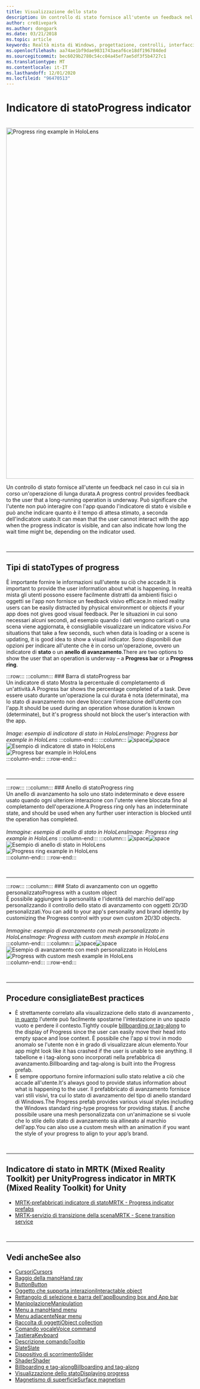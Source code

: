 ```yaml
---
title: Visualizzazione dello stato
description: Un controllo di stato fornisce all'utente un feedback nel caso in cui sia in corso un'operazione di lunga durata.
author: cre8ivepark
ms.author: dongpark
ms.date: 03/21/2018
ms.topic: article
keywords: Realtà mista di Windows, progettazione, controlli, interfaccia utente, UX, indicatore di stato, auricolare realtà mista, auricolare di realtà mista, auricolare di realtà virtuale, HoloLens, MRTK, Toolkit realtà mista
ms.openlocfilehash: aa74ae1bf9dae9831743aeaf6ce18df196784ded
ms.sourcegitcommit: bec6029b2780c54cc04a45ef7ae5df3f5b4727c1
ms.translationtype: MT
ms.contentlocale: it-IT
ms.lasthandoff: 12/01/2020
ms.locfileid: "96470513"
---
```

# <a name="progress-indicator"></a><span data-ttu-id="89b2f-104">Indicatore di stato</span><span class="sxs-lookup"><span data-stu-id="89b2f-104">Progress indicator</span></span>

<br>

<img src="images/MRTK_ProgressIndicator.gif" alt="Progress ring example in HoloLens" width="940px">

<span data-ttu-id="89b2f-105">Un controllo di stato fornisce all'utente un feedback nel caso in cui sia in corso un'operazione di lunga durata.</span><span class="sxs-lookup"><span data-stu-id="89b2f-105">A progress control provides feedback to the user that a long-running operation is underway.</span></span> <span data-ttu-id="89b2f-106">Può significare che l'utente non può interagire con l'app quando l'indicatore di stato è visibile e può anche indicare quanto è il tempo di attesa stimato, a seconda dell'indicatore usato.</span><span class="sxs-lookup"><span data-stu-id="89b2f-106">It can mean that the user cannot interact with the app when the progress indicator is visible, and can also indicate how long the wait time might be, depending on the indicator used.</span></span>

<br>

---

## <a name="types-of-progress"></a><span data-ttu-id="89b2f-107">Tipi di stato</span><span class="sxs-lookup"><span data-stu-id="89b2f-107">Types of progress</span></span>

<span data-ttu-id="89b2f-108">È importante fornire le informazioni sull'utente su ciò che accade.</span><span class="sxs-lookup"><span data-stu-id="89b2f-108">It is important to provide the user information about what is happening.</span></span> <span data-ttu-id="89b2f-109">In realtà mista gli utenti possono essere facilmente distratti da ambienti fisici o oggetti se l'app non fornisce un feedback visivo efficace.</span><span class="sxs-lookup"><span data-stu-id="89b2f-109">In mixed reality users can be easily distracted by physical environment or objects if your app does not gives good visual feedback.</span></span> <span data-ttu-id="89b2f-110">Per le situazioni in cui sono necessari alcuni secondi, ad esempio quando i dati vengono caricati o una scena viene aggiornata, è consigliabile visualizzare un indicatore visivo.</span><span class="sxs-lookup"><span data-stu-id="89b2f-110">For situations that take a few seconds, such when data is loading or a scene is updating, it is good idea to show a visual indicator.</span></span> <span data-ttu-id="89b2f-111">Sono disponibili due opzioni per indicare all'utente che è in corso un'operazione, ovvero un indicatore di **stato** o un **anello di avanzamento**.</span><span class="sxs-lookup"><span data-stu-id="89b2f-111">There are two options to show the user that an operation is underway – a **Progress bar** or a **Progress ring**.</span></span>

:::row:::
    :::column:::
        ### <a name="progress-barbr"></a><span data-ttu-id="89b2f-112">Barra di stato</span><span class="sxs-lookup"><span data-stu-id="89b2f-112">Progress bar</span></span><br>
        <span data-ttu-id="89b2f-113">Un indicatore di stato Mostra la percentuale di completamento di un'attività.</span><span class="sxs-lookup"><span data-stu-id="89b2f-113">A Progress bar shows the percentage completed of a task.</span></span> <span data-ttu-id="89b2f-114">Deve essere usato durante un'operazione la cui durata è nota (determinata), ma lo stato di avanzamento non deve bloccare l'interazione dell'utente con l'app.</span><span class="sxs-lookup"><span data-stu-id="89b2f-114">It should be used during an operation whose duration is known (determinate), but it's progress should not block the user's interaction with the app.</span></span><br>
        <br>
        <span data-ttu-id="89b2f-115">*Image: esempio di indicatore di stato in HoloLens*</span><span class="sxs-lookup"><span data-stu-id="89b2f-115">*Image: Progress bar example in HoloLens*</span></span>
    :::column-end:::
        :::column:::
        <span data-ttu-id="89b2f-116">![space](images/spacer-20x582.png)</span><span class="sxs-lookup"><span data-stu-id="89b2f-116">![space](images/spacer-20x582.png)</span></span><br>
       <span data-ttu-id="89b2f-117">![Esempio di indicatore di stato in HoloLens](images/640px-progressbar.jpg)</span><span class="sxs-lookup"><span data-stu-id="89b2f-117">![Progress bar example in HoloLens](images/640px-progressbar.jpg)</span></span><br>
    :::column-end:::
:::row-end:::

<br>

---

:::row:::
    :::column:::
        ### <a name="progress-ringbr"></a><span data-ttu-id="89b2f-118">Anello di stato</span><span class="sxs-lookup"><span data-stu-id="89b2f-118">Progress ring</span></span><br>
        <span data-ttu-id="89b2f-119">Un anello di avanzamento ha solo uno stato indeterminato e deve essere usato quando ogni ulteriore interazione con l'utente viene bloccata fino al completamento dell'operazione.</span><span class="sxs-lookup"><span data-stu-id="89b2f-119">A Progress ring only has an indeterminate state, and should be used when any further user interaction is blocked until the operation has completed.</span></span><br>
        <br>
        <span data-ttu-id="89b2f-120">*Immagine: esempio di anello di stato in HoloLens*</span><span class="sxs-lookup"><span data-stu-id="89b2f-120">*Image: Progress ring example in HoloLens*</span></span>
    :::column-end:::
        :::column:::
        <span data-ttu-id="89b2f-121">![space](images/spacer-20x582.png)</span><span class="sxs-lookup"><span data-stu-id="89b2f-121">![space](images/spacer-20x582.png)</span></span><br>
       <span data-ttu-id="89b2f-122">![Esempio di anello di stato in HoloLens](images/640px-progressring.jpg)</span><span class="sxs-lookup"><span data-stu-id="89b2f-122">![Progress ring example in HoloLens](images/640px-progressring.jpg)</span></span><br>
    :::column-end:::
:::row-end:::

<br>

---

:::row:::
    :::column:::
        ### <a name="progress-with-a-custom-objectbr"></a><span data-ttu-id="89b2f-123">Stato di avanzamento con un oggetto personalizzato</span><span class="sxs-lookup"><span data-stu-id="89b2f-123">Progress with a custom object</span></span><br>
        <span data-ttu-id="89b2f-124">È possibile aggiungere la personalità e l'identità del marchio dell'app personalizzando il controllo dello stato di avanzamento con oggetti 2D/3D personalizzati.</span><span class="sxs-lookup"><span data-stu-id="89b2f-124">You can add to your app's personality and brand identity by customizing the Progress control with your own custom 2D/3D objects.</span></span><br>
        <br>
        <span data-ttu-id="89b2f-125">*Immagine: esempio di avanzamento con mesh personalizzato in HoloLens*</span><span class="sxs-lookup"><span data-stu-id="89b2f-125">*Image: Progress with custom mesh example in HoloLens*</span></span>
    :::column-end:::
        :::column:::
        <span data-ttu-id="89b2f-126">![space](images/spacer-20x582.png)</span><span class="sxs-lookup"><span data-stu-id="89b2f-126">![space](images/spacer-20x582.png)</span></span><br>
       <span data-ttu-id="89b2f-127">![Esempio di avanzamento con mesh personalizzato in HoloLens](images/640px-progresscustom.jpg)</span><span class="sxs-lookup"><span data-stu-id="89b2f-127">![Progress with custom mesh example in HoloLens](images/640px-progresscustom.jpg)</span></span><br>
    :::column-end:::
:::row-end:::

<br>

---

## <a name="best-practices"></a><span data-ttu-id="89b2f-128">Procedure consigliate</span><span class="sxs-lookup"><span data-stu-id="89b2f-128">Best practices</span></span>
* <span data-ttu-id="89b2f-129">È strettamente correlato alla visualizzazione dello stato di avanzamento [, in quanto](billboarding-and-tag-along.md) l'utente può facilmente spostarne l'intestazione in uno spazio vuoto e perdere il contesto.</span><span class="sxs-lookup"><span data-stu-id="89b2f-129">Tightly couple [billboarding or tag-along](billboarding-and-tag-along.md) to the display of Progress since the user can easily move their head into empty space and lose context.</span></span> <span data-ttu-id="89b2f-130">È possibile che l'app si trovi in modo anomalo se l'utente non è in grado di visualizzare alcun elemento.</span><span class="sxs-lookup"><span data-stu-id="89b2f-130">Your app might look like it has crashed if the user is unable to see anything.</span></span> <span data-ttu-id="89b2f-131">Il tabellone e i tag-along sono incorporati nella prefabbrica di avanzamento.</span><span class="sxs-lookup"><span data-stu-id="89b2f-131">Billboarding and tag-along is built into the Progress prefab.</span></span>
* <span data-ttu-id="89b2f-132">È sempre opportuno fornire informazioni sullo stato relative a ciò che accade all'utente.</span><span class="sxs-lookup"><span data-stu-id="89b2f-132">It's always good to provide status information about what is happening to the user.</span></span> <span data-ttu-id="89b2f-133">Il prefabbricato di avanzamento fornisce vari stili visivi, tra cui lo stato di avanzamento del tipo di anello standard di Windows.</span><span class="sxs-lookup"><span data-stu-id="89b2f-133">The Progress prefab provides various visual styles including the Windows standard ring-type progress for providing status.</span></span> <span data-ttu-id="89b2f-134">È anche possibile usare una mesh personalizzata con un'animazione se si vuole che lo stile dello stato di avanzamento sia allineato al marchio dell'app.</span><span class="sxs-lookup"><span data-stu-id="89b2f-134">You can also use a custom mesh with an animation if you want the style of your progress to align to your app’s brand.</span></span>

<br>

---

## <a name="progress-indicator-in-mrtk-mixed-reality-toolkit-for-unity"></a><span data-ttu-id="89b2f-135">Indicatore di stato in MRTK (Mixed Reality Toolkit) per Unity</span><span class="sxs-lookup"><span data-stu-id="89b2f-135">Progress indicator in MRTK (Mixed Reality Toolkit) for Unity</span></span>

* [<span data-ttu-id="89b2f-136">MRTK-prefabbricati indicatore di stato</span><span class="sxs-lookup"><span data-stu-id="89b2f-136">MRTK - Progress indicator prefabs</span></span>](https://github.com/microsoft/MixedRealityToolkit-Unity/tree/mrtk_release/Assets/MRTK/SDK/Features/UX/Prefabs/ProgressIndicators)
* [<span data-ttu-id="89b2f-137">MRTK-servizio di transizione della scena</span><span class="sxs-lookup"><span data-stu-id="89b2f-137">MRTK - Scene transition service</span></span>](https://microsoft.github.io/MixedRealityToolkit-Unity/Documentation/Extensions/SceneTransitionService/SceneTransitionServiceOverview.html)


<br>

---

## <a name="see-also"></a><span data-ttu-id="89b2f-138">Vedi anche</span><span class="sxs-lookup"><span data-stu-id="89b2f-138">See also</span></span>

* [<span data-ttu-id="89b2f-139">Cursori</span><span class="sxs-lookup"><span data-stu-id="89b2f-139">Cursors</span></span>](cursors.md)
* [<span data-ttu-id="89b2f-140">Raggio della mano</span><span class="sxs-lookup"><span data-stu-id="89b2f-140">Hand ray</span></span>](point-and-commit.md)
* [<span data-ttu-id="89b2f-141">Button</span><span class="sxs-lookup"><span data-stu-id="89b2f-141">Button</span></span>](button.md)
* [<span data-ttu-id="89b2f-142">Oggetto che supporta interazioni</span><span class="sxs-lookup"><span data-stu-id="89b2f-142">Interactable object</span></span>](interactable-object.md)
* [<span data-ttu-id="89b2f-143">Rettangolo di selezione e barra dell'app</span><span class="sxs-lookup"><span data-stu-id="89b2f-143">Bounding box and App bar</span></span>](app-bar-and-bounding-box.md)
* [<span data-ttu-id="89b2f-144">Manipolazione</span><span class="sxs-lookup"><span data-stu-id="89b2f-144">Manipulation</span></span>](direct-manipulation.md)
* [<span data-ttu-id="89b2f-145">Menu a mano</span><span class="sxs-lookup"><span data-stu-id="89b2f-145">Hand menu</span></span>](hand-menu.md)
* [<span data-ttu-id="89b2f-146">Menu adiacente</span><span class="sxs-lookup"><span data-stu-id="89b2f-146">Near menu</span></span>](near-menu.md)
* [<span data-ttu-id="89b2f-147">Raccolta di oggetti</span><span class="sxs-lookup"><span data-stu-id="89b2f-147">Object collection</span></span>](object-collection.md)
* [<span data-ttu-id="89b2f-148">Comando vocale</span><span class="sxs-lookup"><span data-stu-id="89b2f-148">Voice command</span></span>](voice-input.md)
* [<span data-ttu-id="89b2f-149">Tastiera</span><span class="sxs-lookup"><span data-stu-id="89b2f-149">Keyboard</span></span>](keyboard.md)
* [<span data-ttu-id="89b2f-150">Descrizione comando</span><span class="sxs-lookup"><span data-stu-id="89b2f-150">Tooltip</span></span>](tooltip.md)
* [<span data-ttu-id="89b2f-151">Slate</span><span class="sxs-lookup"><span data-stu-id="89b2f-151">Slate</span></span>](slate.md)
* [<span data-ttu-id="89b2f-152">Dispositivo di scorrimento</span><span class="sxs-lookup"><span data-stu-id="89b2f-152">Slider</span></span>](slider.md)
* [<span data-ttu-id="89b2f-153">Shader</span><span class="sxs-lookup"><span data-stu-id="89b2f-153">Shader</span></span>](shader.md)
* [<span data-ttu-id="89b2f-154">Billboarding e tag-along</span><span class="sxs-lookup"><span data-stu-id="89b2f-154">Billboarding and tag-along</span></span>](billboarding-and-tag-along.md)
* [<span data-ttu-id="89b2f-155">Visualizzazione dello stato</span><span class="sxs-lookup"><span data-stu-id="89b2f-155">Displaying progress</span></span>](progress.md)
* [<span data-ttu-id="89b2f-156">Magnetismo di superficie</span><span class="sxs-lookup"><span data-stu-id="89b2f-156">Surface magnetism</span></span>](surface-magnetism.md)
